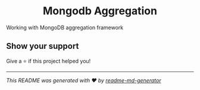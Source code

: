 <h1 align="center">Mongodb Aggregation</h1>
<p>
Working with MongoDB aggregation framework
</p>

## Show your support

Give a ⭐️ if this project helped you!

***
_This README was generated with ❤️ by [readme-md-generator](https://github.com/kefranabg/readme-md-generator)_